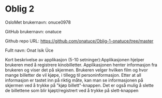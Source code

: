 Oblig 2
=======
OsloMet brukernavn: onuce0978

GitHub brukernavn: onatuce

Github repo URL: https://github.com/onatuce/Oblig-1-onatuce/tree/master

Fullt navn: Onat Isik Üce

Kort beskrivelse av applikasjon (5-10 setninger):Applikasjonen hjelper brukeren med å registrere kinobilletter. Applikasjonen henter informasjon fra brukeren og viser det på skjermen. Brukeren velger hvilken film og hvor mange billetter de vil kjøpe, i tillegg til personinformasjon. Etter at all informasjon er tastet inn på riktig måte, kan man se informasjonen på skjermen ved å trykke på "kjøp billett"-knappen. Det er også mulig å slette de billettene som blir kjøpt/registrert ved å trykke på slett-knappen
